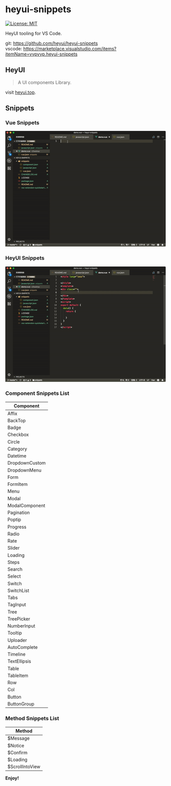 # heyui-snippets

[![License: MIT](https://img.shields.io/badge/License-MIT-yellow.svg?style=flat-square)](LICENSE)  

HeyUI tooling for VS Code.

git: https://github.com/heyui/heyui-snippets  
vscode: https://marketplace.visualstudio.com/items?itemName=vvpvvp.heyui-snippets

## HeyUI

>A UI components Library.

visit [heyui.top](http://www.heyui.top).

## Snippets

### Vue Snippets

![vue snippets](https://raw.githubusercontent.com/heyui/heyui-snippets/master/imgs/vue.gif)


### HeyUI Snippets
![component snippets](https://raw.githubusercontent.com/heyui/heyui-snippets/master/imgs/component.gif)


### Component Snippets List

<table>
  <thead>
    <tr>
      <th>Component</th>
    </tr>
  </thead>
  <tbody>
    <tr>
      <td>Affix</td>
    </tr>
    <tr>
      <td>BackTop</td>
    </tr>
    <tr>
      <td>Badge</td>
    </tr>
    <tr>
      <td>Checkbox</td>
    </tr>
    <tr>
      <td>Circle</td>
    </tr>
    <tr>
      <td>Category</td>
    </tr>
    <tr>
      <td>Datetime</td>
    </tr>
    <tr>
      <td>DropdownCustom</td>
    </tr>
    <tr>
      <td>DropdownMenu</td>
    </tr>
    <tr>
      <td>Form</td>
    </tr>
    <tr>
      <td>FormItem</td>
    </tr>
    <tr>
      <td>Menu</td>
    </tr>
    <tr>
      <td>Modal</td>
    </tr>
    <tr>
      <td>ModalComponent</td>
    </tr>
    <tr>
      <td>Pagination</td>
    </tr>
    <tr>
      <td>Poptip</td>
    </tr>
    <tr>
      <td>Progress</td>
    </tr>
    <tr>
      <td>Radio</td>
    </tr>
    <tr>
      <td>Rate</td>
    </tr>
    <tr>
      <td>Slider</td>
    </tr>
    <tr>
      <td>Loading</td>
    </tr>
    <tr>
      <td>Steps</td>
    </tr>
    <tr>
      <td>Search</td>
    </tr>
    <tr>
      <td>Select</td>
    </tr>
    <tr>
      <td>Switch</td>
    </tr>
    <tr>
      <td>SwitchList</td>
    </tr>
    <tr>
      <td>Tabs</td>
    </tr>
    <tr>
      <td>TagInput</td>
    </tr>
    <tr>
      <td>Tree</td>
    </tr>
    <tr>
      <td>TreePicker</td>
    </tr>
    <tr>
      <td>NumberInput</td>
    </tr>
    <tr>
      <td>Tooltip</td>
    </tr>
    <tr>
      <td>Uploader</td>
    </tr>
    <tr>
      <td>AutoComplete</td>
    </tr>
    <tr>
      <td>Timeline</td>
    </tr>
    <tr>
      <td>TextEllipsis</td>
    </tr>
    <tr>
      <td>Table</td>
    </tr>
    <tr>
      <td>TableItem</td>
    </tr>
    <tr>
      <td>Row</td>
    </tr>
    <tr>
      <td>Col</td>
    </tr>
    <tr>
      <td>Button</td>
    </tr>
    <tr>
      <td>ButtonGroup</td>
    </tr>
  </tbody>
</table>

### Method Snippets List

<table>
  <thead>
    <tr>
      <th>Method</th>
    </tr>
  </thead>
  <tbody>
    <tr>
      <td>$Message</td>
    </tr>
    <tr>
      <td>$Notice</td>
    </tr>
    <tr>
      <td>$Confirm</td>
    </tr>
    <tr>
      <td>$Loading</td>
    </tr>
    <tr>
      <td>$ScrollIntoView</td>
    </tr>
  </tbody>
</table>


**Enjoy!**
